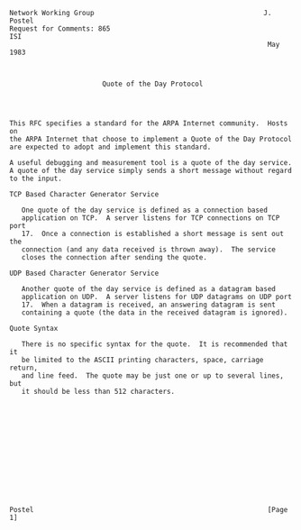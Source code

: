     Network Working Group                                          J. Postel
    Request for Comments: 865                                            ISI
                                                                    May 1983



                           Quote of the Day Protocol




    This RFC specifies a standard for the ARPA Internet community.  Hosts on
    the ARPA Internet that choose to implement a Quote of the Day Protocol
    are expected to adopt and implement this standard.

    A useful debugging and measurement tool is a quote of the day service.
    A quote of the day service simply sends a short message without regard
    to the input.

    TCP Based Character Generator Service

       One quote of the day service is defined as a connection based
       application on TCP.  A server listens for TCP connections on TCP port
       17.  Once a connection is established a short message is sent out the
       connection (and any data received is thrown away).  The service
       closes the connection after sending the quote.

    UDP Based Character Generator Service

       Another quote of the day service is defined as a datagram based
       application on UDP.  A server listens for UDP datagrams on UDP port
       17.  When a datagram is received, an answering datagram is sent
       containing a quote (the data in the received datagram is ignored).

    Quote Syntax

       There is no specific syntax for the quote.  It is recommended that it
       be limited to the ASCII printing characters, space, carriage return,
       and line feed.  The quote may be just one or up to several lines, but
       it should be less than 512 characters.














    Postel                                                          [Page 1]
